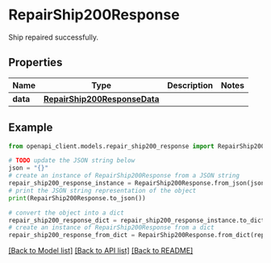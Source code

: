 # RepairShip200Response

Ship repaired successfully.

## Properties

Name | Type | Description | Notes
------------ | ------------- | ------------- | -------------
**data** | [**RepairShip200ResponseData**](RepairShip200ResponseData.md) |  | 

## Example

```python
from openapi_client.models.repair_ship200_response import RepairShip200Response

# TODO update the JSON string below
json = "{}"
# create an instance of RepairShip200Response from a JSON string
repair_ship200_response_instance = RepairShip200Response.from_json(json)
# print the JSON string representation of the object
print(RepairShip200Response.to_json())

# convert the object into a dict
repair_ship200_response_dict = repair_ship200_response_instance.to_dict()
# create an instance of RepairShip200Response from a dict
repair_ship200_response_from_dict = RepairShip200Response.from_dict(repair_ship200_response_dict)
```
[[Back to Model list]](../README.md#documentation-for-models) [[Back to API list]](../README.md#documentation-for-api-endpoints) [[Back to README]](../README.md)


